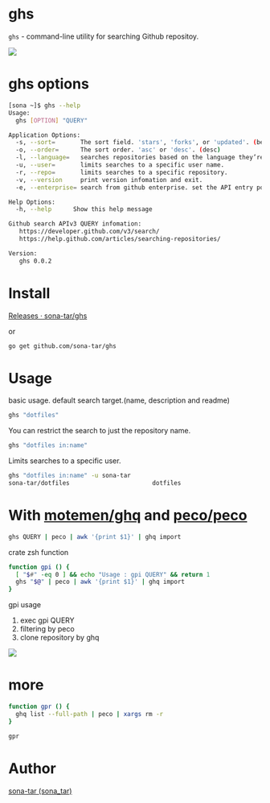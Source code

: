 ghs
======

`ghs` - command-line utility for searching Github repositoy.

![](http://f.st-hatena.com/images/fotolife/s/sona-zip/20141029/20141029212146_original.gif?1414585446)

ghs options
===========

```sh
[sona ~]$ ghs --help
Usage:
  ghs [OPTION] "QUERY"

Application Options:
  -s, --sort=       The sort field. 'stars', 'forks', or 'updated'. (best match)
  -o, --order=      The sort order. 'asc' or 'desc'. (desc)
  -l, --language=   searches repositories based on the language they’re written in.
  -u, --user=       limits searches to a specific user name.
  -r, --repo=       limits searches to a specific repository.
  -v, --version     print version infomation and exit.
  -e, --enterprise= search from github enterprise. set the API entry point of GHE.

Help Options:
  -h, --help      Show this help message

Github search APIv3 QUERY infomation:
   https://developer.github.com/v3/search/
   https://help.github.com/articles/searching-repositories/

Version:
   ghs 0.0.2
```

Install
===========

[Releases · sona-tar/ghs](https://github.com/sona-tar/ghs/releases)

or

```zsh
go get github.com/sona-tar/ghs
```

Usage
===========

basic usage.
default search target.(name, description and readme)
```zsh
ghs "dotfiles"
```

You can restrict the search to just the repository name.
```zsh
ghs "dotfiles in:name"
```

Limits searches to a specific user.
```zsh
ghs "dotfiles in:name" -u sona-tar
sona-tar/dotfiles                       dotfiles
```

With [motemen/ghq](https://github.com/motemen/ghq) and [peco/peco](https://github.com/peco/peco)
===========

```sh
ghs QUERY | peco | awk '{print $1}' | ghq import
```

crate zsh function

```zsh
function gpi () {
  [ "$#" -eq 0 ] && echo "Usage : gpi QUERY" && return 1
  ghs "$@" | peco | awk '{print $1}' | ghq import
}
```

gpi usage
1. exec gpi QUERY
2. filtering by peco
3. clone repository by ghq

![](http://f.st-hatena.com/images/fotolife/s/sona-zip/20141029/20141029210952_original.gif?1414584687)

more
===========

```zsh
function gpr () {
  ghq list --full-path | peco | xargs rm -r
}
```

```sh
gpr
```


Author
===========

[sona-tar (sona_tar)](https://github.com/sona-tar)


